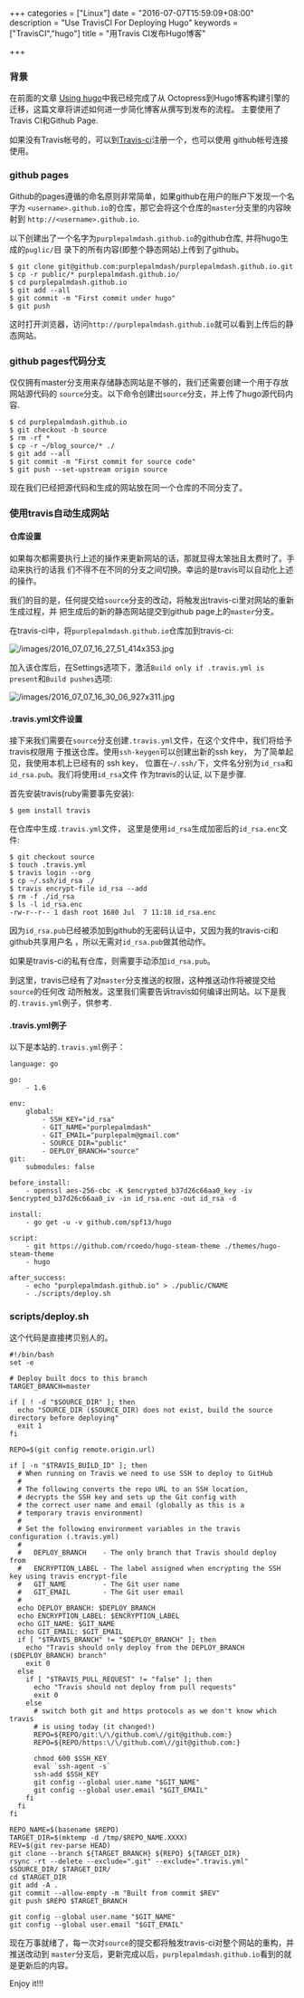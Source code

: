 +++
categories = ["Linux"]
date = "2016-07-07T15:59:09+08:00"
description = "Use TravisCI For Deploying Hugo"
keywords = ["TravisCI","hugo"]
title = "用Travis CI发布Hugo博客"

+++
### 背景
在前面的文章
[Using hugo](http://purplepalmdash.github.io/2016/07/04/using-hugo/)中我已经完成了从
Octopress到Hugo博客构建引擎的迁移，这篇文章将讲述如何进一步简化博客从撰写到发布的流程。
主要使用了Travis CI和Github Page.     

如果没有Travis帐号的，可以到[Travis-ci](https://travis-ci.org/)注册一个，也可以使用
github帐号连接使用。    
### github pages 
Github的pages遵循的命名原则非常简单，如果github在用户的账户下发现一个名字为
`<username>.github.io`的仓库，那它会将这个仓库的`master`分支里的内容映射到
`http://<username>.github.io`.      

以下创建出了一个名字为`purplepalmdash.github.io`的github仓库, 并将hugo生成的`puglic/`目
录下的所有内容(即整个静态网站)上传到了github。     

```
$ git clone git@github.com:purplepalmdash/purplepalmdash.github.io.git
$ cp -r public/* purplepalmdash.github.io/
$ cd purplepalmdash.github.io
$ git add --all
$ git commit -m "First commit under hugo"
$ git push
```
这时打开浏览器，访问`http://purplepalmdash.github.io`就可以看到上传后的静态网站。    

### github pages代码分支
仅仅拥有master分支用来存储静态网站是不够的，我们还需要创建一个用于存放网站源代码的
`source`分支。以下命令创建出`source`分支，并上传了hugo源代码内容.     

```
$ cd purplepalmdash.github.io
$ git checkout -b source
$ rm -rf *
$ cp -r ~/blog_source/* ./
$ git add --all
$ git commit -m "First commit for source code"
$ git push --set-upstream origin source
```
现在我们已经把源代码和生成的网站放在同一个仓库的不同分支了。    

### 使用travis自动生成网站
#### 仓库设置
如果每次都需要执行上述的操作来更新网站的话，那就显得太笨拙且太费时了。手动来执行的话我
们不得不在不同的分支之间切换。幸运的是travis可以自动化上述的操作。     

我们的目的是，任何提交给`source`分支的改动，将触发出travis-ci里对网站的重新生成过程，并
把生成后的新的静态网站提交到github page上的`master`分支。     

在travis-ci中，将`purplepalmdash.github.io`仓库加到travis-ci:     

![/images/2016_07_07_16_27_51_414x353.jpg](/images/2016_07_07_16_27_51_414x353.jpg)     

加入该仓库后，在Settings选项下，激活`Build only if .travis.yml is present`和`Build
pushes`选项:    

![/images/2016_07_07_16_30_06_927x311.jpg](/images/2016_07_07_16_30_06_927x311.jpg)    
#### .travis.yml文件设置
接下来我们需要在`source`分支创建`.travis.yml`文件，在这个文件中，我们将给予travis权限用
于推送仓库。使用`ssh-keygen`可以创建出新的ssh key， 为了简单起见，我使用本机上已经有的
ssh key， 位置在`~/.ssh/`下，文件名分别为`id_rsa`和`id_rsa.pub`。我们将使用`id_rsa`文件
作为travis的认证, 以下是步骤.      

首先安装travis(ruby需要事先安装):      

```
$ gem install travis
```

在仓库中生成`.travis.yml`文件， 这里是使用`id_rsa`生成加密后的`id_rsa.enc`文件:     

```
$ git checkout source
$ touch .travis.yml
$ travis login --org
$ cp ~/.ssh/id_rsa ./
$ travis encrypt-file id_rsa --add
$ rm -f ./id_rsa
$ ls -l id_rsa.enc
-rw-r--r-- 1 dash root 1680 Jul  7 11:18 id_rsa.enc
```
因为`id_rsa.pub`已经被添加到github的无密码认证中，又因为我的travis-ci和github共享用户名
，所以无需对`id_rsa.pub`做其他动作。     

如果是travis-ci的私有仓库，则需要手动添加`id_rsa.pub`。     

到这里，travis已经有了对`master`分支推送的权限，这种推送动作将被提交给`source`的任何改
动所触发。这里我们需要告诉travis如何编译出网站。以下是我的`.travis.yml`例子，供参考.    

#### .travis.yml例子
以下是本站的`.travis.yml`例子：     

```
language: go

go:
    - 1.6

env:
    global:
        - SSH_KEY="id_rsa"
        - GIT_NAME="purplepalmdash"
        - GIT_EMAIL="purplepalm@gmail.com"
        - SOURCE_DIR="public"
        - DEPLOY_BRANCH="source"
git:
    submodules: false

before_install:
    - openssl aes-256-cbc -K $encrypted_b37d26c66aa0_key -iv $encrypted_b37d26c66aa0_iv -in id_rsa.enc -out id_rsa -d

install:
    - go get -u -v github.com/spf13/hugo

script:
    - git https://github.com/rcoedo/hugo-steam-theme ./themes/hugo-steam-theme
    - hugo

after_success:
    - echo "purplepalmdash.github.io" > ./public/CNAME
    - ./scripts/deploy.sh
```
### scripts/deploy.sh
这个代码是直接拷贝别人的。  

```
#!/bin/bash
set -e

# Deploy built docs to this branch
TARGET_BRANCH=master
 
if [ ! -d "$SOURCE_DIR" ]; then
  echo "SOURCE_DIR ($SOURCE_DIR) does not exist, build the source directory before deploying"
  exit 1
fi
 
REPO=$(git config remote.origin.url)
 
if [ -n "$TRAVIS_BUILD_ID" ]; then
  # When running on Travis we need to use SSH to deploy to GitHub
  #
  # The following converts the repo URL to an SSH location,
  # decrypts the SSH key and sets up the Git config with
  # the correct user name and email (globally as this is a
  # temporary travis environment)
  #
  # Set the following environment variables in the travis configuration (.travis.yml)
  #
  #   DEPLOY_BRANCH    - The only branch that Travis should deploy from
  #   ENCRYPTION_LABEL - The label assigned when encrypting the SSH key using travis encrypt-file
  #   GIT_NAME         - The Git user name
  #   GIT_EMAIL        - The Git user email
  #
  echo DEPLOY_BRANCH: $DEPLOY_BRANCH
  echo ENCRYPTION_LABEL: $ENCRYPTION_LABEL
  echo GIT_NAME: $GIT_NAME
  echo GIT_EMAIL: $GIT_EMAIL
  if [ "$TRAVIS_BRANCH" != "$DEPLOY_BRANCH" ]; then
    echo "Travis should only deploy from the DEPLOY_BRANCH ($DEPLOY_BRANCH) branch"
    exit 0
  else
    if [ "$TRAVIS_PULL_REQUEST" != "false" ]; then
      echo "Travis should not deploy from pull requests"
      exit 0
    else
      # switch both git and https protocols as we don't know which travis
      # is using today (it changed!)
      REPO=${REPO/git:\/\/github.com\//git@github.com:}
      REPO=${REPO/https:\/\/github.com\//git@github.com:}
      
      chmod 600 $SSH_KEY
      eval `ssh-agent -s`
      ssh-add $SSH_KEY
      git config --global user.name "$GIT_NAME"
      git config --global user.email "$GIT_EMAIL"
    fi
  fi
fi
 
REPO_NAME=$(basename $REPO)
TARGET_DIR=$(mktemp -d /tmp/$REPO_NAME.XXXX)
REV=$(git rev-parse HEAD)
git clone --branch ${TARGET_BRANCH} ${REPO} ${TARGET_DIR}
rsync -rt --delete --exclude=".git" --exclude=".travis.yml" $SOURCE_DIR/ $TARGET_DIR/
cd $TARGET_DIR
git add -A .
git commit --allow-empty -m "Built from commit $REV"
git push $REPO $TARGET_BRANCH

git config --global user.name "$GIT_NAME"
git config --global user.email "$GIT_EMAIL"
```
现在万事就绪了，每一次对`source`的提交都将触发travis-ci对整个网站的重构，并推送改动到
`master`分支后，更新完成以后，`purplepalmdash.github.io`看到的就是更新后的内容。

Enjoy it!!!
